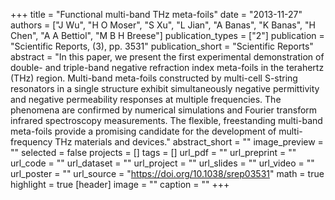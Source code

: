 +++
title = "Functional multi-band THz meta-foils"
date = "2013-11-27"
authors = ["J Wu", "H O Moser", "S Xu", "L Jian", "A Banas", "K Banas", "H Chen", "A A Bettiol", "M B H Breese"]
publication_types = ["2"]
publication = "Scientific Reports, (3), pp. 3531"
publication_short = "Scientific Reports"
abstract = "In this paper, we present the first experimental demonstration of double- and triple-band negative refraction index meta-foils in the terahertz (THz) region. Multi-band meta-foils constructed by multi-cell S-string resonators in a single structure exhibit simultaneously negative permittivity and negative permeability responses at multiple frequencies. The phenomena are confirmed by numerical simulations and Fourier transform infrared spectroscopy measurements. The flexible, freestanding multi-band meta-foils provide a promising candidate for the development of multi-frequency THz materials and devices."
abstract_short = ""
image_preview = ""
selected = false
projects = []
tags = []
url_pdf = ""
url_preprint = ""
url_code = ""
url_dataset = ""
url_project = ""
url_slides = ""
url_video = ""
url_poster = ""
url_source = "https://doi.org/10.1038/srep03531"
math = true
highlight = true
[header]
image = ""
caption = ""
+++

